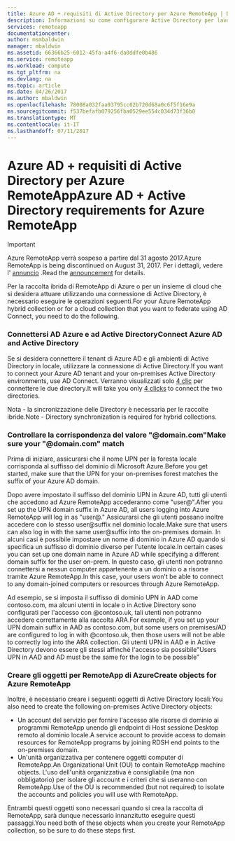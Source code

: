 ```yaml
---
title: Azure AD + requisiti di Active Directory per Azure RemoteApp | Documentazione Microsoft
description: Informazioni su come configurare Active Directory per lavorare con Azure RemoteApp.
services: remoteapp
documentationcenter: 
author: msmbaldwin
manager: mbaldwin
ms.assetid: 66366b25-6012-45fa-a4f6-da0ddfe0b486
ms.service: remoteapp
ms.workload: compute
ms.tgt_pltfrm: na
ms.devlang: na
ms.topic: article
ms.date: 04/26/2017
ms.author: mbaldwin
ms.openlocfilehash: 78008a032faa93795cc02b720d68a0c6f5f16e9a
ms.sourcegitcommit: f537befafb079256fba0529ee554c034d73f36b0
ms.translationtype: MT
ms.contentlocale: it-IT
ms.lasthandoff: 07/11/2017
---
```

# <a name="azure-ad--active-directory-requirements-for-azure-remoteapp"></a><span data-ttu-id="cc4ed-103">Azure AD + requisiti di Active Directory per Azure RemoteApp</span><span class="sxs-lookup"><span data-stu-id="cc4ed-103">Azure AD + Active Directory requirements for Azure RemoteApp</span></span>
> [!IMPORTANT]
> <span data-ttu-id="cc4ed-104">Azure RemoteApp verrà sospeso a partire dal 31 agosto 2017.</span><span class="sxs-lookup"><span data-stu-id="cc4ed-104">Azure RemoteApp is being discontinued on August 31, 2017.</span></span> <span data-ttu-id="cc4ed-105">Per i dettagli, vedere l' [annuncio](https://go.microsoft.com/fwlink/?linkid=821148) .</span><span class="sxs-lookup"><span data-stu-id="cc4ed-105">Read the [announcement](https://go.microsoft.com/fwlink/?linkid=821148) for details.</span></span>
> 
> 

<span data-ttu-id="cc4ed-106">Per la raccolta ibrida di RemoteApp di Azure o per un insieme di cloud che si desidera attuare utilizzando una connessione di Active Directory, è necessario eseguire le operazioni seguenti.</span><span class="sxs-lookup"><span data-stu-id="cc4ed-106">For your Azure RemoteApp hybrid collection or for a cloud collection that you want to federate using AD Connect, you need to do the following.</span></span>

### <a name="connect-azure-ad-and-active-directory"></a><span data-ttu-id="cc4ed-107">Connettersi AD Azure e ad Active Directory</span><span class="sxs-lookup"><span data-stu-id="cc4ed-107">Connect Azure AD and Active Directory</span></span>
<span data-ttu-id="cc4ed-108">Se si desidera connettere il tenant di Azure AD e gli ambienti di Active Directory in locale, utilizzare la connessione di Active Directory.</span><span class="sxs-lookup"><span data-stu-id="cc4ed-108">If you want to connect your Azure AD tenant and your on-premises Active Directory environments, use AD Connect.</span></span> <span data-ttu-id="cc4ed-109">Verranno visualizzati solo [4 clic](https://blogs.technet.microsoft.com/enterprisemobility/2014/08/04/connecting-ad-and-azure-ad-only-4-clicks-with-azure-ad-connect/) per connettere le due directory.</span><span class="sxs-lookup"><span data-stu-id="cc4ed-109">It will take you only [4 clicks](https://blogs.technet.microsoft.com/enterprisemobility/2014/08/04/connecting-ad-and-azure-ad-only-4-clicks-with-azure-ad-connect/) to connect the two directories.</span></span>

<span data-ttu-id="cc4ed-110">Nota - la sincronizzazione delle Directory è necessaria per le raccolte ibride.</span><span class="sxs-lookup"><span data-stu-id="cc4ed-110">Note - Directory synchronization is required for hybrid collections.</span></span>

### <a name="make-sure-your-domaincom-match"></a><span data-ttu-id="cc4ed-111">Controllare la corrispondenza del valore "@domain.com"</span><span class="sxs-lookup"><span data-stu-id="cc4ed-111">Make sure your "@domain.com" match</span></span>
<span data-ttu-id="cc4ed-112">Prima di iniziare, assicurarsi che il nome UPN per la foresta locale corrisponda al suffisso del dominio di Microsoft Azure.</span><span class="sxs-lookup"><span data-stu-id="cc4ed-112">Before you get started, make sure that the UPN for your on-premises forest matches the suffix of your Azure AD domain.</span></span> 

<span data-ttu-id="cc4ed-113">Dopo avere impostato il suffisso del dominio UPN in Azure AD, tutti gli utenti che accedono ad Azure RemoteApp accederanno come "user@<the suffix you set up>".</span><span class="sxs-lookup"><span data-stu-id="cc4ed-113">After you set up the UPN domain suffix in Azure AD, all users logging into Azure RemoteApp will log in as "user@<the suffix you set up>."</span></span> <span data-ttu-id="cc4ed-114">Assicurarsi che gli utenti possano inoltre accedere con lo stesso user@suffix nel dominio locale.</span><span class="sxs-lookup"><span data-stu-id="cc4ed-114">Make sure that users can also log in with the same user@suffix into the on-premises domain.</span></span> <span data-ttu-id="cc4ed-115">In alcuni casi è possibile impostare un nome di dominio in Azure AD quando si specifica un suffisso di dominio diverso per l'utente locale.</span><span class="sxs-lookup"><span data-stu-id="cc4ed-115">In certain cases you can set up one domain name in Azure AD while specifying a different domain suffix for the user on-prem.</span></span> <span data-ttu-id="cc4ed-116">In questo caso, gli utenti non potranno connettersi a nessun computer appartenente a un dominio o a risorse tramite Azure RemoteApp.</span><span class="sxs-lookup"><span data-stu-id="cc4ed-116">In this case, your users won't be able to connect to any domain-joined computers or resources through Azure RemoteApp.</span></span>

<span data-ttu-id="cc4ed-117">Ad esempio, se si imposta il suffisso di dominio UPN in AAD come contoso.com, ma alcuni utenti in locale o in Active Directory sono configurati per l'accesso con @contoso.uk, tali utenti non potranno accedere correttamente alla raccolta ARA.</span><span class="sxs-lookup"><span data-stu-id="cc4ed-117">For example, if you set up your UPN domain suffix in AAD as contoso.com, but some users on premises/AD are configured to log in with @contoso.uk, then those users will not be able to correctly log into the ARA collection.</span></span> <span data-ttu-id="cc4ed-118">Gli utenti UPN in AAD e in Active Directory devono essere gli stessi affinché l'accesso sia possibile"</span><span class="sxs-lookup"><span data-stu-id="cc4ed-118">Users UPN in AAD and AD must be the same for the login to be possible”</span></span>

### <a name="create-objects-for-azure-remoteapp"></a><span data-ttu-id="cc4ed-119">Creare gli oggetti per RemoteApp di Azure</span><span class="sxs-lookup"><span data-stu-id="cc4ed-119">Create objects for Azure RemoteApp</span></span>
<span data-ttu-id="cc4ed-120">Inoltre, è necessario creare i seguenti oggetti di Active Directory locali:</span><span class="sxs-lookup"><span data-stu-id="cc4ed-120">You also need to create the following on-premises Active Directory objects:</span></span>

* <span data-ttu-id="cc4ed-121">Un account del servizio per fornire l'accesso alle risorse di dominio ai programmi RemoteApp unendo gli endpoint di Host sessione Desktop remoto al dominio locale.</span><span class="sxs-lookup"><span data-stu-id="cc4ed-121">A service account to provide access to domain resources for RemoteApp programs by joining RDSH end points to the on-premises domain.</span></span>
* <span data-ttu-id="cc4ed-122">Un'unità organizzativa per contenere oggetti computer di RemoteApp.</span><span class="sxs-lookup"><span data-stu-id="cc4ed-122">An Organizational Unit (OU) to contain RemoteApp machine objects.</span></span> <span data-ttu-id="cc4ed-123">L'uso dell'unità organizzativa è consigliabile (ma non obbligatorio) per isolare gli account e i criteri che si useranno con RemoteApp.</span><span class="sxs-lookup"><span data-stu-id="cc4ed-123">Use of the OU is recommended (but not required) to isolate the accounts and policies you will use with RemoteApp.</span></span>

<span data-ttu-id="cc4ed-124">Entrambi questi oggetti sono necessari quando si crea la raccolta di RemoteApp, sarà dunque necessario innanzitutto eseguire questi passaggi.</span><span class="sxs-lookup"><span data-stu-id="cc4ed-124">You need both of these objects when you create your RemoteApp collection, so be sure to do these steps first.</span></span>

